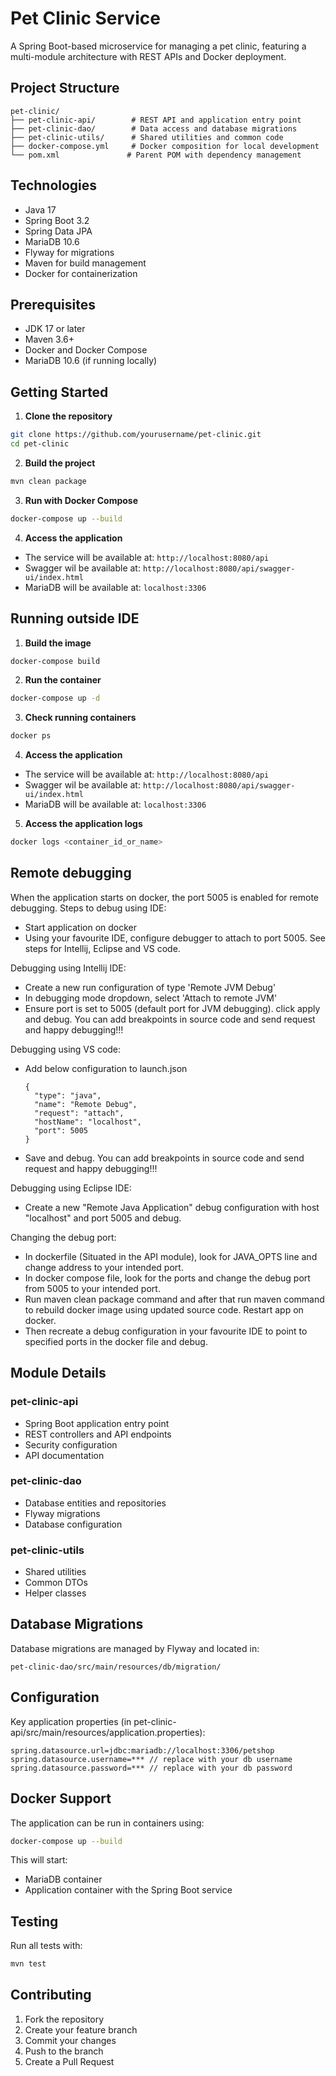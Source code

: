 # Pet Clinic Service

A Spring Boot-based microservice for managing a pet clinic, featuring a multi-module architecture with REST APIs and Docker deployment.

## Project Structure

```
pet-clinic/
├── pet-clinic-api/        # REST API and application entry point
├── pet-clinic-dao/        # Data access and database migrations
├── pet-clinic-utils/      # Shared utilities and common code
├── docker-compose.yml     # Docker composition for local development
└── pom.xml               # Parent POM with dependency management
```

## Technologies

- Java 17
- Spring Boot 3.2
- Spring Data JPA
- MariaDB 10.6
- Flyway for migrations
- Maven for build management
- Docker for containerization

## Prerequisites

- JDK 17 or later
- Maven 3.6+
- Docker and Docker Compose
- MariaDB 10.6 (if running locally)

## Getting Started

1. **Clone the repository**
```bash
git clone https://github.com/yourusername/pet-clinic.git
cd pet-clinic
```

2. **Build the project**
```bash
mvn clean package
```

3. **Run with Docker Compose**
```bash
docker-compose up --build
```

4. **Access the application**
- The service will be available at: `http://localhost:8080/api`
- Swagger wil be available at: `http://localhost:8080/api/swagger-ui/index.html`
- MariaDB will be available at: `localhost:3306`

## Running outside IDE

1. **Build the image**
```bash
docker-compose build
```

2. **Run the container**
```bash
docker-compose up -d
```

3. **Check running containers**
```bash
docker ps
```

4. **Access the application**
- The service will be available at: `http://localhost:8080/api`
- Swagger wil be available at: `http://localhost:8080/api/swagger-ui/index.html`
- MariaDB will be available at: `localhost:3306`

5. **Access the application logs**
```bash
docker logs <container_id_or_name>
```

## Remote debugging

When the application starts on docker, the port 5005 is enabled for remote debugging. Steps to debug using IDE:
- Start application on docker
- Using your favourite IDE, configure debugger to attach to port 5005. See steps for Intellij, Eclipse and VS code.

Debugging using Intellij IDE:
- Create a new run configuration of type 'Remote JVM Debug'
- In debugging mode dropdown, select 'Attach to remote JVM'
- Ensure port is set to 5005 (default port for JVM debugging). click apply and debug. You can add breakpoints in source code and send request and happy debugging!!!

Debugging using VS code:
- Add below configuration to launch.json
  ```
  {
    "type": "java",
    "name": "Remote Debug",
    "request": "attach",
    "hostName": "localhost",
    "port": 5005
  }
  ```
- Save and debug. You can add breakpoints in source code and send request and happy debugging!!!

Debugging using Eclipse IDE:
- Create a new "Remote Java Application" debug configuration with host "localhost" and port 5005 and debug.

Changing the debug port:
- In dockerfile (Situated in the API module), look for JAVA_OPTS line and change address to your intended port.
- In docker compose file, look for the ports and change the debug port from 5005 to your intended port.
- Run maven clean package command and after that run maven command to rebuild docker image using updated source code. Restart app on docker.
- Then recreate a debug configuration in your favourite IDE to point to specified ports in the docker file and debug.
  

## Module Details

### pet-clinic-api
- Spring Boot application entry point
- REST controllers and API endpoints
- Security configuration
- API documentation

### pet-clinic-dao
- Database entities and repositories
- Flyway migrations
- Database configuration

### pet-clinic-utils
- Shared utilities
- Common DTOs
- Helper classes

## Database Migrations

Database migrations are managed by Flyway and located in:
```
pet-clinic-dao/src/main/resources/db/migration/
```

## Configuration

Key application properties (in pet-clinic-api/src/main/resources/application.properties):
```properties
spring.datasource.url=jdbc:mariadb://localhost:3306/petshop
spring.datasource.username=*** // replace with your db username
spring.datasource.password=*** // replace with your db password
```

## Docker Support

The application can be run in containers using:
```bash
docker-compose up --build
```

This will start:
- MariaDB container
- Application container with the Spring Boot service

## Testing

Run all tests with:
```bash
mvn test
```

## Contributing

1. Fork the repository
2. Create your feature branch
3. Commit your changes
4. Push to the branch
5. Create a Pull Request
